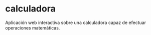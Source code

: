 # calculadora
Aplicación web interactiva sobre una calculadora capaz de efectuar operaciones matemáticas.
